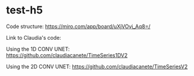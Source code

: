 # test-h5

Code structure: https://miro.com/app/board/uXjVOvj_Aq8=/

Link to Claudia's code: 

Using the 1D CONV UNET: https://github.com/claudiacanete/TimeSeries1DV2


Using the 2D CONV UNET: https://github.com/claudiacanete/TimeSeriesV2

